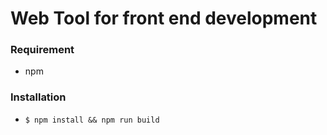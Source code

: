 
# Web Tool for front end development

### Requirement
- npm

### Installation
- `$ npm install && npm run build`
